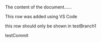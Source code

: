 <html>
<head>
  <title>A Page Title</title>
  
  <link rel="stylesheet" href="style.css"/>
  
  <script scr="script.js"></script>

  </head>
  <body>

The content of the document......

This row was added using VS Code

this row should only be shown in testBranch1

testCommit

</body>
</html>